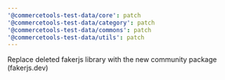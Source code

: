 ```yaml
---
'@commercetools-test-data/core': patch
'@commercetools-test-data/category': patch
'@commercetools-test-data/commons': patch
'@commercetools-test-data/utils': patch
---
```


Replace deleted fakerjs library with the new community package (fakerjs.dev)
